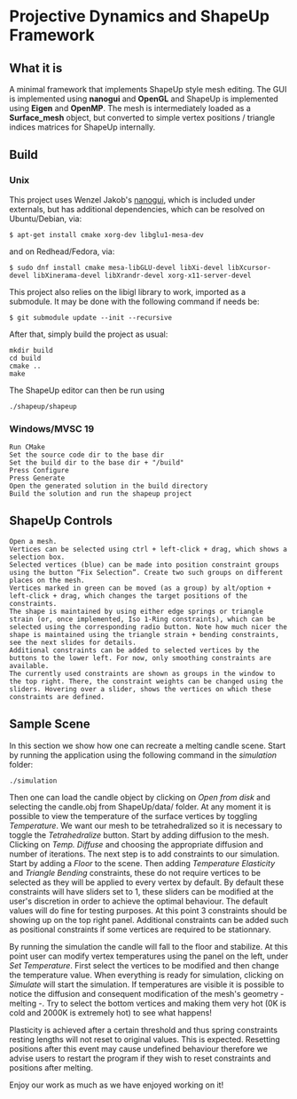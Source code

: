 # Projective Dynamics and ShapeUp Framework

## What it is

A minimal framework that implements ShapeUp style mesh editing.
The GUI is implemented using **nanogui** and **OpenGL** and ShapeUp is implemented using **Eigen** and **OpenMP**.
The mesh is intermediately loaded as a **Surface_mesh** object, but converted to simple vertex positions / triangle indices matrices for ShapeUp internally.

## Build
### Unix
This project uses Wenzel Jakob's [nanogui](https://github.com/wjakob/nanogui), which is included under externals,
but has additional dependencies, which can be resolved on Ubuntu/Debian, via:

    $ apt-get install cmake xorg-dev libglu1-mesa-dev

and on Redhead/Fedora, via:

	$ sudo dnf install cmake mesa-libGLU-devel libXi-devel libXcursor-devel libXinerama-devel libXrandr-devel xorg-x11-server-devel

This project also relies on the libigl library to work, imported as a submodule. It may be done with the following command if needs be:

    $ git submodule update --init --recursive

After that, simply build the project as usual:

	mkdir build
	cd build
	cmake ..
	make

The ShapeUp editor can then be run using

    ./shapeup/shapeup

### Windows/MVSC 19
	Run CMake
	Set the source code dir to the base dir
	Set the build dir to the base dir + "/build"
	Press Configure
	Press Generate
	Open the generated solution in the build directory
	Build the solution and run the shapeup project
    
## ShapeUp Controls
    Open a mesh.
    Vertices can be selected using ctrl + left-click + drag, which shows a selection box.
    Selected vertices (blue) can be made into position constraint groups using the button “Fix Selection”. Create two such groups on different places on the mesh.
    Vertices marked in green can be moved (as a group) by alt/option + left-click + drag, which changes the target positions of the constraints.
    The shape is maintained by using either edge springs or triangle strain (or, once implemented, Iso 1-Ring constraints), which can be selected using the corresponding radio button. Note how much nicer the shape is maintained using the triangle strain + bending constraints, see the next slides for details.
    Additional constraints can be added to selected vertices by the buttons to the lower left. For now, only smoothing constraints are available.
    The currently used constraints are shown as groups in the window to the top right. There, the constraint weights can be changed using the sliders. Hovering over a slider, shows the vertices on which these constraints are defined.

## Sample Scene
In this section we show how one can recreate a melting candle scene.
Start by running the application using the following command in the *simulation* folder:

	./simulation

Then one can load the candle object by clicking on *Open from disk* and selecting the candle.obj from ShapeUp/data/ folder.
At any moment it is possible to view the temperature of the surface vertices by toggling *Temperature*. We want our mesh to be tetrahedralized so it is necessary to toggle the *Tetrahedralize* button.
Start by adding diffusion to the mesh. Clicking on *Temp. Diffuse* and choosing the appropriate diffusion and number of iterations. 
The next step is to add constraints to our simulation. Start by adding a *Floor* to the scene. Then adding *Temperature Elasticity* and *Triangle Bending* constraints, these do not require vertices to be selected as they will be applied to every vertex by default. By default these constraints will have sliders set to 1, these sliders can be modified at the user's discretion in order to achieve the optimal behaviour. The default values will do fine for testing purposes. At this point 3 constraints should be showing up on the top right panel. Additional constraints can be added such as positional constraints if some vertices are required to be stationnary.

By running the simulation the candle will fall to the floor and stabilize. At this point user can modify vertex temperatures using the panel on the left, under *Set Temperature*. First select the vertices to be modified and then change the temperature value. When everything is ready for simulation, clicking on *Simulate* will start the simulation. If temperatures are visible it is possible to notice the diffusion and consequent modification of the mesh's geometry - melting -. Try to select the bottom vertices and making them very hot (0K is cold and 2000K is extremely hot) to see what happens!

Plasticity is achieved after a certain threshold and thus spring constraints resting lengths will not reset to original values. This is expected. Resetting positions after this event may cause undefined behaviour therefore we advise users to restart the program if they wish to reset constraints and positions after melting.

Enjoy our work as much as we have enjoyed working on it! 




